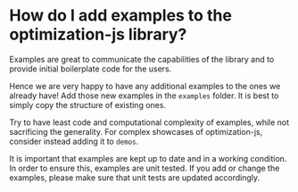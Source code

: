 # How do I add examples to the optimization-js library?

Examples are great to communicate the capabilities of the library
and to provide initial boilerplate code for the users. 

Hence we are very happy to have any additional examples
to the ones we already have! Add those new examples in 
the `examples` folder. It is best to simply copy the structure
of existing ones.

Try to have least code and computational complexity of examples,
 while not sacrificing the generality. For complex
showcases of optimization-js, consider instead adding
it to `demos`.

It is important that examples are kept up to date and 
in a working condition. In order to ensure this, examples 
are unit tested. If you add or change the examples, please
 make sure that unit tests are updated accordingly.